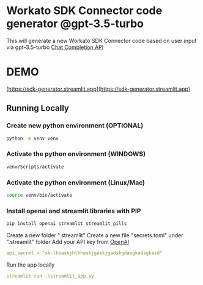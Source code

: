 # Workato SDK Connector code generator @gpt-3.5-turbo 
This will generate a new Workato SDK Connector code based on user input via 
gpt-3.5-turbo [Chat Completion API](https://platform.openai.com/docs/api-reference/chat/create)

# DEMO
[https://sdk-generator.streamlit.app](https://sdk-generator.streamlit.app)

## Running Locally
### Create new python environment (OPTIONAL)
```bash
python -m venv venv
```

### Activate the python environment (WINDOWS)
```bash
venv/Scripts/activate
```

### Activate the python environment (Linux/Mac)
```bash
source venv/bin/activate
```
### Install openai and streamlit libraries with PIP
```bash
pip install openai streamlit streamlit_pills
```
Create a new folder ".streamlit"
Create a new file "secrets.toml" under ".streamlit" folder
Add your API key from [OpenAI](https://beta.openai.com/account/api-keys)

```yaml
api_secret = "sk-lköaskjhlhhaskjgaskjgadskgdasgkadsgkasd"
```

Run the app locally
```yaml
streamlit run .\streamlit_app.py
```